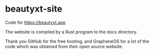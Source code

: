 # beautyxt-site
Code for https://beautyxt.app

The website is compiled by a Rust program to the docs directory.

Thank you GitHub for the free hosting, and GrapheneOS for a lot of the code which was obtained from their open source website.
